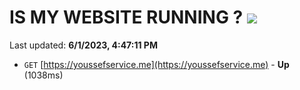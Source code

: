 # IS MY WEBSITE RUNNING ? [![](https://img.shields.io/static/v1?label=Sponsor&message=%E2%9D%A4&logo=GitHub&color=%23fe8e86)](https://github.com/sponsors/<username>)

Last updated: **6/1/2023, 4:47:11 PM**

- `GET` [https://youssefservice.me](https://youssefservice.me) - **Up** (1038ms)
